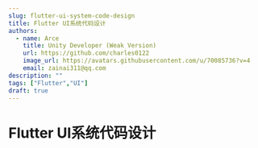 ```yaml
---
slug: flutter-ui-system-code-design
title: Flutter UI系统代码设计
authors:
  - name: Arce
    title: Unity Developer (Weak Version)
    url: https://github.com/charles0122
    image_url: https://avatars.githubusercontent.com/u/70085736?v=4
    email: zainai311@qq.com
description: ""
tags: ["Flutter","UI"]
draft: true
---
```

# Flutter UI系统代码设计
